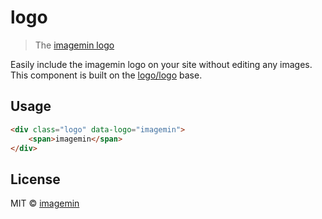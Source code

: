 # logo

> The [imagemin logo](https://raw.githubusercontent.com/imagemin/logo/master/images/logo.png)

Easily include the imagemin logo on your site without editing any images. This 
component is built on the [logo/logo](https://github.com/logo/logo) base.


## Usage

```html
<div class="logo" data-logo="imagemin">
	<span>imagemin</span>
</div>
```


## License

MIT © [imagemin](https://github.com/imagemin)
